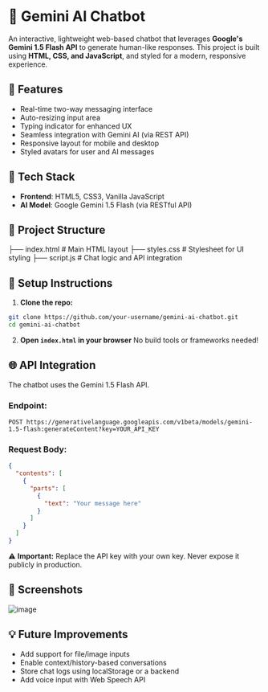 # 💬 Gemini AI Chatbot

An interactive, lightweight web-based chatbot that leverages **Google's Gemini 1.5 Flash API** to generate human-like responses. This project is built using **HTML, CSS, and JavaScript**, and styled for a modern, responsive experience.

## 🚀 Features
* Real-time two-way messaging interface
* Auto-resizing input area
* Typing indicator for enhanced UX
* Seamless integration with Gemini AI (via REST API)
* Responsive layout for mobile and desktop
* Styled avatars for user and AI messages

## 🧠 Tech Stack
* **Frontend**: HTML5, CSS3, Vanilla JavaScript
* **AI Model**: Google Gemini 1.5 Flash (via RESTful API)

## 📁 Project Structure

├── index.html       # Main HTML layout
├── styles.css       # Stylesheet for UI styling
├── script.js        # Chat logic and API integration

## 🔧 Setup Instructions
1. **Clone the repo:**
```bash
git clone https://github.com/your-username/gemini-ai-chatbot.git
cd gemini-ai-chatbot
```
2. **Open `index.html` in your browser**
   No build tools or frameworks needed!

## 🌐 API Integration
The chatbot uses the Gemini 1.5 Flash API.
### Endpoint:
```
POST https://generativelanguage.googleapis.com/v1beta/models/gemini-1.5-flash:generateContent?key=YOUR_API_KEY
```
### Request Body:
```json
{
  "contents": [
    {
      "parts": [
        {
          "text": "Your message here"
        }
      ]
    }
  ]
}
```

⚠️ **Important:** Replace the API key with your own key. Never expose it publicly in production.

## 📸 Screenshots
![image](https://github.com/user-attachments/assets/dcb1c084-9e84-4d55-9461-cb4ebbd92615)

## 💡 Future Improvements
* Add support for file/image inputs
* Enable context/history-based conversations
* Store chat logs using localStorage or a backend
* Add voice input with Web Speech API
